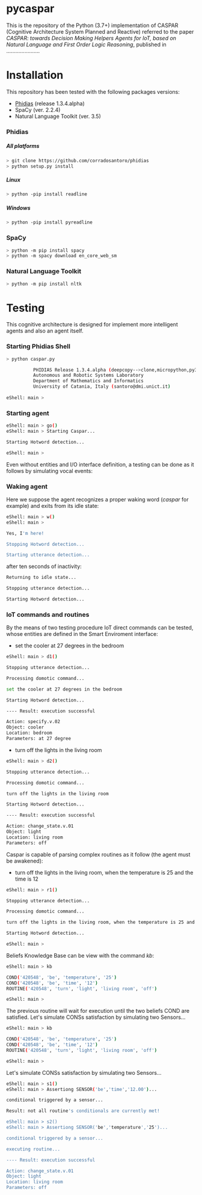 # pycaspar

This is the repository of the Python (3.7+) implementation of CASPAR (Cognitive Architecture System Planned and Reactive)
referred to the paper _CASPAR: towards Decision Making Helpers Agents for IoT, based on Natural Language and First Order
 Logic Reasoning_, published in ......................

# Installation

This repository has been tested with the following packages versions:

* [Phidias](https://github.com/corradosantoro/phidias) (release 1.3.4.alpha) 
* SpaCy (ver. 2.2.4)
* Natural Language Toolkit (ver. 3.5)


### Phidias

##### All platforms
```sh
> git clone https://github.com/corradosantoro/phidias
> python setup.py install
```
##### Linux
```sh
> python -pip install readline
```
##### Windows
```sh
> python -pip install pyreadline
```

### SpaCy
```sh
> python -m pip install spacy
> python -m spacy download en_core_web_sm
```


### Natural Language Toolkit
```sh
> python -m pip install nltk
```



# Testing
This cognitive architecture is designed for implement more intelligent agents and also 
an agent itself. 

### Starting Phidias Shell
```sh
> python caspar.py

          PHIDIAS Release 1.3.4.alpha (deepcopy-->clone,micropython,py3)
          Autonomous and Robotic Systems Laboratory
          Department of Mathematics and Informatics
          University of Catania, Italy (santoro@dmi.unict.it)
          
eShell: main >
```
### Starting agent
```sh
eShell: main > go()
eShell: main > Starting Caspar...

Starting Hotword detection...

eShell: main >
```
Even without entities and I/O interface definition, a testing can be done as it follows by
simulating vocal events:

### Waking agent
Here we suppose the agent recognizes a proper waking word (_caspar_ for example) and exits from its idle state:
```sh
eShell: main > w()
eShell: main > 

Yes, I'm here!

Stopping Hotword detection...

Starting utterance detection...
```
after ten seconds of inactivity:
```sh
Returning to idle state...

Stopping utterance detection...

Starting Hotword detection...
```

### IoT commands and routines
By the means of two testing procedure IoT direct commands can be tested, whose entities are defined
 in the Smart Enviroment interface:
* set the cooler at 27 degrees in the bedroom

```sh
eShell: main > d1()

Stopping utterance detection...

Processing domotic command...

set the cooler at 27 degrees in the bedroom

Starting Hotword detection...

---- Result: execution successful

Action: specify.v.02
Object: cooler
Location: bedroom
Parameters: at 27 degree
```
* turn off the lights in the living room
```sh
eShell: main > d2()

Stopping utterance detection...

Processing domotic command...

turn off the lights in the living room

Starting Hotword detection...

---- Result: execution successful

Action: change_state.v.01
Object: light
Location: living room
Parameters: off
```
Caspar is capable of parsing complex routines as it follow (the agent must be awakened):

* turn off the lights in the living room, when the temperature is 25 and the time is 12
```sh
eShell: main > r1()

Stopping utterance detection...

Processing domotic command...

turn off the lights in the living room, when the temperature is 25 and the time is 12

Starting Hotword detection...

eShell: main > 
```
Beliefs Knowledge Base can be view with the command _kb_:
```sh
eShell: main > kb

COND('420548', 'be', 'temperature', '25')
COND('420548', 'be', 'time', '12')      
ROUTINE('420548', 'turn', 'light', 'living room', 'off')

eShell: main > 
```
The previous routine will wait for execution until the two beliefs COND are satisfied.
Let's simulate CONSs satisfaction by simulating two Sensors...
```sh
eShell: main > kb

COND('420548', 'be', 'temperature', '25')
COND('420548', 'be', 'time', '12')      
ROUTINE('420548', 'turn', 'light', 'living room', 'off')

eShell: main > 
```
Let's simulate CONSs satisfaction by simulating two Sensors...
 ```sh
eShell: main > s1()
eShell: main > Assertiong SENSOR('be','time','12.00')...

conditional triggered by a sensor...

Result: not all routine's conditionals are currently met!

eShell: main > s2()
eShell: main > Assertiong SENSOR('be','temperature','25')...

conditional triggered by a sensor...

executing routine...

---- Result: execution successful

Action: change_state.v.01
Object: light
Location: living room
Parameters: off
```



